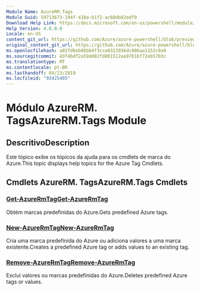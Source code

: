 ```yaml
---
Module Name: AzureRM.Tags
Module Guid: 59713673-194f-418a-b1f2-ac60db82edf9
Download Help Link: https://docs.microsoft.com/en-us/powershell/module/azurerm.tags
Help Version: 4.0.0.0
Locale: en-US
content_git_url: https://github.com/Azure/azure-powershell/blob/preview/src/ResourceManager/Tags/Commands.Tags/help/AzureRM.Tags.md
original_content_git_url: https://github.com/Azure/azure-powershell/blob/preview/src/ResourceManager/Tags/Commands.Tags/help/AzureRM.Tags.md
ms.openlocfilehash: a02fd6eb8bbb4f3cce0313936dc806aa1152c0a8
ms.sourcegitcommit: 43f4bdf2a59dd82fd881512aa9761bf72eb5703c
ms.translationtype: MT
ms.contentlocale: pt-BR
ms.lasthandoff: 04/23/2019
ms.locfileid: "93425405"
---
```

# <span data-ttu-id="bc338-101">Módulo AzureRM. Tags</span><span class="sxs-lookup"><span data-stu-id="bc338-101">AzureRM.Tags Module</span></span>
## <span data-ttu-id="bc338-102">Descritivo</span><span class="sxs-lookup"><span data-stu-id="bc338-102">Description</span></span>
<span data-ttu-id="bc338-103">Este tópico exibe os tópicos da ajuda para os cmdlets de marca do Azure.</span><span class="sxs-lookup"><span data-stu-id="bc338-103">This topic displays help topics for the Azure Tag Cmdlets.</span></span>

## <span data-ttu-id="bc338-104">Cmdlets AzureRM. Tags</span><span class="sxs-lookup"><span data-stu-id="bc338-104">AzureRM.Tags Cmdlets</span></span>
### [<span data-ttu-id="bc338-105">Get-AzureRmTag</span><span class="sxs-lookup"><span data-stu-id="bc338-105">Get-AzureRmTag</span></span>](Get-AzureRmTag.md)
<span data-ttu-id="bc338-106">Obtém marcas predefinidas do Azure.</span><span class="sxs-lookup"><span data-stu-id="bc338-106">Gets predefined Azure tags.</span></span>

### [<span data-ttu-id="bc338-107">New-AzureRmTag</span><span class="sxs-lookup"><span data-stu-id="bc338-107">New-AzureRmTag</span></span>](New-AzureRmTag.md)
<span data-ttu-id="bc338-108">Cria uma marca predefinida do Azure ou adiciona valores a uma marca existente.</span><span class="sxs-lookup"><span data-stu-id="bc338-108">Creates a predefined Azure tag or adds values to an existing tag.</span></span>

### [<span data-ttu-id="bc338-109">Remove-AzureRmTag</span><span class="sxs-lookup"><span data-stu-id="bc338-109">Remove-AzureRmTag</span></span>](Remove-AzureRmTag.md)
<span data-ttu-id="bc338-110">Exclui valores ou marcas predefinidas do Azure.</span><span class="sxs-lookup"><span data-stu-id="bc338-110">Deletes predefined Azure tags or values.</span></span>

